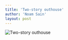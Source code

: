 ```yaml
---
title: 'Two-story outhouse'
author: 'Noam Sain'
layout: post
---
```


![Two-story outhouse](https://2.bp.blogspot.com/_8aN4krk1nsk/Ss9L83iBouI/AAAAAAAAAQw/hm1BHuESn6Y/s1024/outhouse.jpg "Two-story outhouse")
